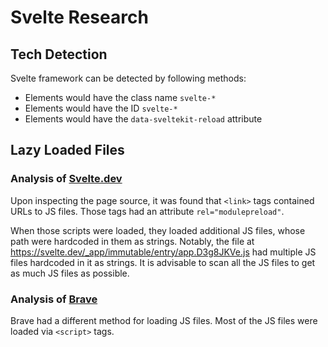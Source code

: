 # Svelte Research
## Tech Detection
Svelte framework can be detected by following methods:
- Elements would have the class name `svelte-*`
- Elements would have the ID `svelte-*`
- Elements would have the `data-sveltekit-reload` attribute

## Lazy Loaded Files
### Analysis of [Svelte.dev](https://svelte.dev/)
Upon inspecting the page source, it was found that `<link>` tags contained URLs to JS files. Those tags had an attribute `rel="modulepreload"`.

When those scripts were loaded, they loaded additional JS files, whose path were hardcoded in them as strings. Notably, the file at https://svelte.dev/_app/immutable/entry/app.D3g8JKVe.js had multiple JS files hardcoded in it as strings. It is advisable to scan all the JS files to get as much JS files as possible.

### Analysis of [Brave](https://brave.com/)
Brave had a different method for loading JS files. Most of the JS files were loaded via `<script>` tags.